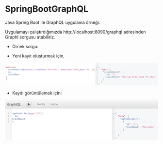 # SpringBootGraphQL
Java Spring Boot ile GraphQL uygulama örneği.

Uygulamayı çalıştırdığımızda http://localhost:8090/graphql adresinden Graphl sorgusu atabiliriz.

* Örnek sorgu: <br>

- Yeni kayıt oluşturmak için,

<img src="src\main\resources\1.png">

- Kaydı görüntülemek için:

<img src="src\main\resources\2.png">

